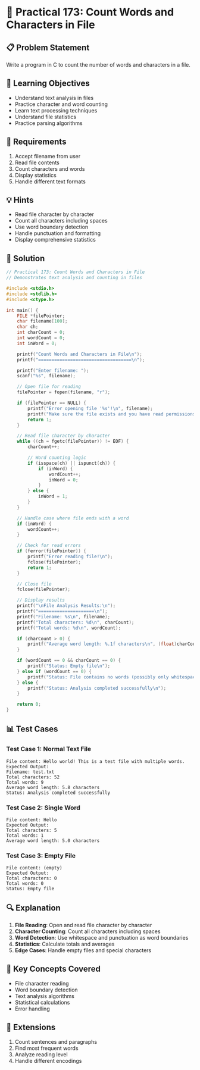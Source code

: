 # 🎯 Practical 173: Count Words and Characters in File

## 📋 Problem Statement

Write a program in C to count the number of words and characters in a file.

## 🎯 Learning Objectives

- Understand text analysis in files
- Practice character and word counting
- Learn text processing techniques
- Understand file statistics
- Practice parsing algorithms

## 📝 Requirements

1. Accept filename from user
2. Read file contents
3. Count characters and words
4. Display statistics
5. Handle different text formats

## 💡 Hints

- Read file character by character
- Count all characters including spaces
- Use word boundary detection
- Handle punctuation and formatting
- Display comprehensive statistics

## 🔧 Solution

```c
// Practical 173: Count Words and Characters in File
// Demonstrates text analysis and counting in files

#include <stdio.h>
#include <stdlib.h>
#include <ctype.h>

int main() {
    FILE *filePointer;
    char filename[100];
    char ch;
    int charCount = 0;
    int wordCount = 0;
    int inWord = 0;

    printf("Count Words and Characters in File\n");
    printf("===================================\n");

    printf("Enter filename: ");
    scanf("%s", filename);

    // Open file for reading
    filePointer = fopen(filename, "r");

    if (filePointer == NULL) {
        printf("Error opening file '%s'!\n", filename);
        printf("Make sure the file exists and you have read permissions.\n");
        return 1;
    }

    // Read file character by character
    while ((ch = fgetc(filePointer)) != EOF) {
        charCount++;

        // Word counting logic
        if (isspace(ch) || ispunct(ch)) {
            if (inWord) {
                wordCount++;
                inWord = 0;
            }
        } else {
            inWord = 1;
        }
    }

    // Handle case where file ends with a word
    if (inWord) {
        wordCount++;
    }

    // Check for read errors
    if (ferror(filePointer)) {
        printf("Error reading file!\n");
        fclose(filePointer);
        return 1;
    }

    // Close file
    fclose(filePointer);

    // Display results
    printf("\nFile Analysis Results:\n");
    printf("=====================\n");
    printf("Filename: %s\n", filename);
    printf("Total characters: %d\n", charCount);
    printf("Total words: %d\n", wordCount);

    if (charCount > 0) {
        printf("Average word length: %.1f characters\n", (float)charCount / wordCount);
    }

    if (wordCount == 0 && charCount == 0) {
        printf("Status: Empty file\n");
    } else if (wordCount == 0) {
        printf("Status: File contains no words (possibly only whitespace/punctuation)\n");
    } else {
        printf("Status: Analysis completed successfully\n");
    }

    return 0;
}
```

## 📊 Test Cases

### Test Case 1: Normal Text File
```
File content: Hello world! This is a test file with multiple words.
Expected Output:
Filename: test.txt
Total characters: 52
Total words: 9
Average word length: 5.8 characters
Status: Analysis completed successfully
```

### Test Case 2: Single Word
```
File content: Hello
Expected Output:
Total characters: 5
Total words: 1
Average word length: 5.0 characters
```

### Test Case 3: Empty File
```
File content: (empty)
Expected Output:
Total characters: 0
Total words: 0
Status: Empty file
```

## 🔍 Explanation

1. **File Reading**: Open and read file character by character
2. **Character Counting**: Count all characters including spaces
3. **Word Detection**: Use whitespace and punctuation as word boundaries
4. **Statistics**: Calculate totals and averages
5. **Edge Cases**: Handle empty files and special characters

## 🎯 Key Concepts Covered

- File character reading
- Word boundary detection
- Text analysis algorithms
- Statistical calculations
- Error handling

## 🚀 Extensions

1. Count sentences and paragraphs
2. Find most frequent words
3. Analyze reading level
4. Handle different encodings
